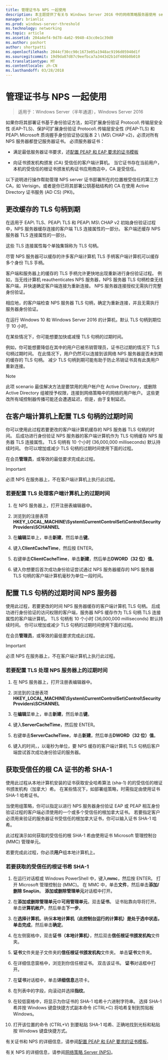 ```yaml
---
title: 管理证书与 NPS 一起使用
description: 本主题提供了有关与 Windows Server 2016 中的网络策略服务器使用 server 证书的信息。
manager: brianlic
ms.prod: windows-server-threshold
ms.technology: networking
ms.topic: article
ms.assetid: 204a4ef4-9d78-4a62-9940-43cc0e1c39d0
ms.author: pashort
author: shortpatti
ms.openlocfilehash: 2044cf30cc90c1673e05a1948ac9196d05940d1f
ms.sourcegitcommit: 19d9da87d87c9eefbca7a3443d2b1df486b0b010
ms.translationtype: MT
ms.contentlocale: zh-CN
ms.lasthandoff: 03/28/2018
---
```

# <a name="manage-certificates-used-with-nps"></a>管理证书与 NPS 一起使用

>适用于：Windows Server（半年通道），Windows Server 2016

如果你将其部署证书基于身份验证方法，如可扩展身份验证 Protocol\ 传输层安全性 \(EAP\-TLS\)、保护可扩展身份验证 Protocol\ 传输层安全性 \(PEAP\-TLS\) 和 PEAP\ Microsoft 质询握手身份验证协议版本 2 \ (MS\ CHAP v2\)，必须对所有 NPS 服务器都登记服务器证书。 必须服务器证书：

- 满足最低服务器证书要求，述[配置 PEAP 和 EAP 要求的证书模板](nps-manage-cert-requirements.md)

- 向证书颁发机构颁发 \(CA\) 受信任的客户端计算机。 当它证书存在当前用户，本机的受信任的根证书颁发机构证书应用商店中，CA 是受信任。

以下说明进行操作帮助管理 NPS server 证书部署所在的位置根受信任的第三方 CA，如 Verisign，或者是你已将其部署公钥基础结构的 CA 在使用 Active Directory 证书服务 \(AD CS\) \(PKI\)。

## <a name="change-the-cached-tls-handle-expiry"></a>更改缓存的 TLS 句柄到期

在适用于 EAP\ TLS、PEAP\ TLS 和 PEAP\ MS\ CHAP v2 初始身份验证过程中，NPS 服务器缓存连接的客户端 TLS 连接属性的一部分。 客户端还缓存 NPS 服务器 TLS 连接属性的一部分。

这些 TLS 连接属性每个单独集锦称为 TLS 句柄。

尽管 NPS 服务器可以缓存的许多客户端计算机 TLS 手柄客户端计算机可以缓存多个身份 TLS 手柄。

客户端和服务器上的缓存的 TLS 手柄允许更快地出现重新进行身份验证过程。 例如，当无线计算机 reauthenticates NPS 服务器，NPS 服务器 TLS 句柄检查无线客户端，并快速确定客户端连接为重新连接。 NPS 服务器连接授权无需执行完整身份验证。

相应地，的客户端检查 NPS 服务器 TLS 句柄，确定为重新连接，并且无需执行服务器身份验证。

在运行 Windows 10 和 Windows Server 2016 的计算机，默认 TLS 句柄到期位于 10 小时。

在某些情况下，你可能想要加快或减慢 TLS 句柄的过期时间。

例如，你可能想要降低在其中的用户已被吊销管理员，证书已过期的情况下 TLS 句柄过期时间。 在此情况下，用户仍然可以连接到该网络 NPS 服务器是否未到期的缓存的 TLS 句柄。 减少 TLS 句柄到期可能有助于防止吊销证书具有此类用户重新连接。

>[!NOTE]
>此项 scenario 最佳解决方法是要禁用的用户帐户在 Active Directory，或删除 Active Directory 组被授予权限，连接到网络策略中的网络的用户帐户。 这些更改所有域控制器传播可能还会遭遇延迟，但是，由于复制延迟。 

## <a name="configure-the-tls-handle-expiry-time-on-client-computers"></a>在客户端计算机上配置 TLS 句柄的过期时间

你可以使用此过程若要更改的客户端计算机缓存的 NPS 服务器 TLS 句柄的时间。 后成功进行身份验证 NPS 服务器的客户端计算机作为 TLS 句柄缓存 NPS 服务器 TLS 连接属性。 TLS 句柄有 10 个小时 \(36,000,000 milliseconds\) 默认持续时间。 你可以增加或减少 TLS 句柄的过期时间使用下面的过程。

在会员**管理员**，或等效的最低要求完成此过程。

>[!IMPORTANT]
>必须 NPS 在服务器上，不在客户端计算机上执行此过程。

### <a name="to-configure-the-tls-handle-expiry-time-on-client-computers"></a>若要配置 TLS 处理客户端计算机上的过期时间

1. 在 NPS 服务器上，打开注册表编辑器中。

2. 浏览到的注册表项**HKEY\_LOCAL\_MACHINE\System\CurrentControlSet\Control\SecurityProviders\SCHANNEL**

3. 在**编辑**菜单上，单击**新建**，然后单击**键**。

4. 键入**ClientCacheTime**，然后按 ENTER。

5. 右键单击**ClientCacheTime**，单击**新建**，然后单击**DWORD（32 位）值**。

6. 键入你想要后首次成功身份验证尝试通过 NPS 服务器缓存的 NPS 服务器 TLS 句柄的客户端计算机毫秒为单位一段时间。

## <a name="configure-the-tls-handle-expiry-time-on-nps-servers"></a>配置 TLS 句柄的过期时间 NPS 服务器

使用此过程，若要更改的时间 NPS 服务器缓存的客户端计算机 TLS 句柄。 后成功进行身份验证的访问权限的客户端，服务器 NPS 缓存作为 TLS 句柄 TLS 连接属性的客户端计算机。 TLS 句柄有 10 个小时 \(36,000,000 milliseconds\) 默认持续时间。 你可以增加或减少 TLS 句柄的过期时间使用下面的过程。

在会员**管理员**，或等效的最低要求完成此过程。

>[!IMPORTANT]
>必须 NPS 在服务器上，不在客户端计算机上执行此过程。

### <a name="to-configure-the-tls-handle-expiry-time-on-nps-servers"></a>若要配置 TLS 处理 NPS 服务器上的过期时间

1. 在 NPS 服务器上，打开注册表编辑器中。

2. 浏览到的注册表项**HKEY\_LOCAL\_MACHINE\System\CurrentControlSet\Control\SecurityProviders\SCHANNEL**

3. 在**编辑**菜单上，单击**新建**，然后单击**键**。

4. 键入**ServerCacheTime**，然后按 ENTER。

5. 右键单击**ServerCacheTime**，单击**新建**，然后单击**DWORD（32 位）值**。

6. 键入的时间，，以毫秒为单位，要 NPS 缓存的客户端计算机 TLS 句柄后客户端尝试首次成功身份验证的服务器。

## <a name="obtain-the-sha-1-hash-of-a-trusted-root-ca-certificate"></a>获取受信任的根 CA 证书的希 SHA-1

使用此过程从本地计算机安装的证书获取安全哈希算法 (sha-1) 的的受信任的根证书颁发机构（加拿大）希。 在某些情况下，如部署组策略，时需指定由使用证书 SHA-1 哈希证书。

当使用组策略，你可以指定以进行 NPS 服务器身份验证 EAP 或 PEAP 相互身份验证过程的客户端必须使用的一个或多个受信任的根加拿大证书。 若要指定客户必须用来验证的服务器证书受信任的根加拿大证书，你可以输入证书 SHA-1 哈希。

此过程演示如何获取的受信任的根 SHA-1 希由使用证书 Microsoft 管理控制台 (MMC) 管理单元。 

若要完成此过程，你必须**用户**组本地计算机上。

### <a name="to-obtain-the-sha-1-hash-of-a-trusted-root-ca-certificate"></a>若要获取的受信任的根证书希 SHA-1

1. 在运行对话框或 Windows PowerShell 中，键入**mmc**，然后按 ENTER。 打开 Microsoft 管理控制台 \(MMC\)。 在 MMC 中，单击**文件**，然后单击**添加/删除 Snap\in**。 **添加或删除管理单元**对话框中打开。

2. 在**添加或删除管理单元**中**可用管理单元**，双击**证书**。 证书贴靠向导将打开。 单击**计算机帐户**，然后单击**下一步**。

3. 在**选择计算机**，确保**本地计算机（此控制台运行的计算机）**是处于选中状态，单击**完成**，然后单击**确定**。

4. 在左侧窗格中，双击**证书（本地计算机）**，然后双击**信任根证书颁发机构**文件夹。

5. **证书**文件夹是子文件夹的**信任根证书颁发机构**文件夹。 单击**证书**文件夹。

6. 在详细信息窗格中，浏览到你信任根证书。 双击该证书。 **证书**对话框中打开。

7. 在**证书**对话框中，单击**详细信息**选项卡。

8. 在列表中的字段，向滚动并选择**指纹**。

9. 在较低窗格中，将显示为你证书的 SHA-1 哈希十六进制字符串。 选择 SHA-1 希并按 Windows 键盘快捷方式副本命令 \(CTRL\+C\) 将哈希复制到剪贴板 Windows。

10. 打开该位置的命令 \(CTRL\+V\) 到要粘贴 SHA-1 哈希、正确地找到光标和粘贴按 Windows 键盘快捷方式。 

有关证书和 NPS 的详细信息，请参阅[配置 PEAP 和 EAP 要求的证书模板](nps-manage-cert-requirements.md)。

有关 NPS 的详细信息，请参阅[网络策略 Server (NPS)](nps-top.md)。
